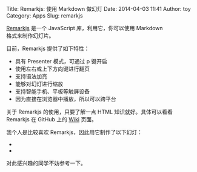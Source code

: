Title: Remarkjs: 使用 Markdown 做幻灯
Date: 2014-04-03 11:41
Author: toy
Category: Apps
Slug: remarkjs

[Remarkjs][r] 是一个 JavaScript 库，利用它，你可以使用 Markdown  
格式来制作幻灯片。

目前，Remarkjs 提供了如下特性：

* 具有 Presenter 模式，可通过 p 键开启  
* 使用左右或上下方向键进行翻页  
* 支持语法加亮  
* 能够对幻灯进行缩放  
* 支持智能手机、平板等触屏设备  
* 因为直接在浏览器中播放，所以可以跨平台

关于 Remarkjs 的使用，只要了解一点 HTML 知识就好。具体可以看看  
Remarkjs 在 GitHub 上的 [Wiki][w] 页面。

我个人是比较喜欢 Remarkjs，因此用它制作了以下幻灯：

*  
*

对此感兴趣的同学不妨参考一下。

[r]: https://github.com/gnab/remark  
[w]: https://github.com/gnab/remark/wiki
